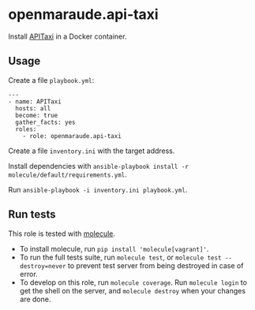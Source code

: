 openmaraude.api-taxi
====================

Install [APITaxi](https://github.com/openmaraude/APITaxi) in a Docker container.

Usage
-----

Create a file `playbook.yml`:

```
---
- name: APITaxi
  hosts: all
  become: true
  gather_facts: yes
  roles:
    - role: openmaraude.api-taxi
```

Create a file `inventory.ini` with the target address.

Install dependencies with `ansible-playbook install -r molecule/default/requirements.yml`.

Run `ansible-playbook -i inventory.ini playbook.yml`.


Run tests
---------

This role is tested with [molecule](https://molecule.readthedocs.io/en/stable/).

* To install molecule, run `pip install 'molecule[vagrant]'`.
* To run the full tests suite, run `molecule test`, or `molecule test --destroy=never` to prevent test server from being destroyed in case of error.
* To develop on this role, run `molecule coverage`. Run `molecule login` to get the shell on the server, and `molecule destroy` when your changes are done.
